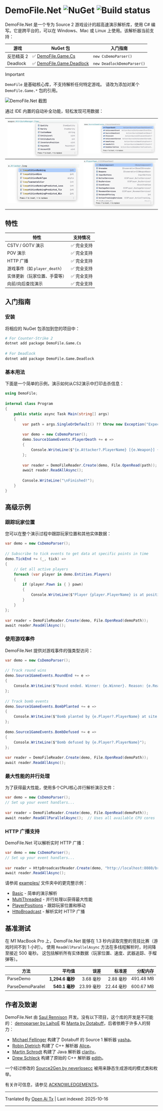 # DemoFile.Net ![NuGet](https://img.shields.io/nuget/v/DemoFile) ![Build status](https://github.com/saul/demofile-net/actions/workflows/dotnet.yml/badge.svg)

DemoFile.Net 是一个专为 Source 2 游戏设计的超高速演示解析库，使用 C# 编写。它是跨平台的，可以在 Windows、Mac 或 Linux 上使用。该解析器当前支持：

| 游戏              | NuGet 包                                                                            | 入门指南                  |
|-------------------|-------------------------------------------------------------------------------------|---------------------------|
| 反恐精英 2        | ✅ [DemoFile.Game.Cs](https://www.nuget.org/packages/DemoFile.Game.Cs)               | `new CsDemoParser()`       |
| Deadlock          | ✅ [DemoFile.Game.Deadlock](https://www.nuget.org/packages/DemoFile.Game.Deadlock)   | `new DeadlockDemoParser()` |

> [!IMPORTANT]
> `DemoFile` 是基础核心库，不支持解析任何特定游戏。
> 请改为添加对某个 `DemoFile.Game.*` 包的引用。

![DemoFile.Net 截图](https://raw.githubusercontent.com/saul/demofile-net/main/assets/screenshot-2x.png)

通过 IDE 内置的自动补全功能，轻松发现可用数据：

| ![](https://raw.githubusercontent.com/saul/demofile-net/main/assets/ide-1.png) | ![](https://raw.githubusercontent.com/saul/demofile-net/main/assets/ide-2.png) |
|-------------------------|-------------------------|
| ![](https://raw.githubusercontent.com/saul/demofile-net/main/assets/ide-3.png) | ![](https://raw.githubusercontent.com/saul/demofile-net/main/assets/ide-4.png) |

## 特性

| 特性                                              | 支持情况     |
|--------------------------------------------------|--------------|
| CSTV / GOTV 演示                                  | ✅ 完全支持   |
| POV 演示                                          | ✅ 完全支持   |
| HTTP 广播                                         | ✅ 完全支持   |
| 游戏事件（如 `player_death`）                     | ✅ 完全支持   |
| 实体更新（玩家位置、手雷等）                      | ✅ 完全支持   |
| 向前/向后查找演示                                 | ✅ 完全支持   |

## 入门指南

### 安装

将相应的 NuGet 包添加到您的项目中：


```bash
# For Counter-Strike 2
dotnet add package DemoFile.Game.Cs

# For Deadlock
dotnet add package DemoFile.Game.Deadlock
```

### 基本用法

下面是一个简单的示例，演示如何从CS2演示中打印击杀信息：

```c#
using DemoFile;

internal class Program
{
    public static async Task Main(string[] args)
    {
        var path = args.SingleOrDefault() ?? throw new Exception("Expected a single argument: <path to .dem>");

        var demo = new CsDemoParser();
        demo.Source1GameEvents.PlayerDeath += e =>
        {
            Console.WriteLine($"{e.Attacker?.PlayerName} [{e.Weapon}] {e.Player?.PlayerName}");
        };

        var reader = DemoFileReader.Create(demo, File.OpenRead(path));
        await reader.ReadAllAsync();

        Console.WriteLine("\nFinished!");
    }
}
```

## 高级示例

### 跟踪玩家位置

您可以在整个演示过程中跟踪玩家位置和其他实体数据：

```c#
var demo = new CsDemoParser();

// Subscribe to tick events to get data at specific points in time
demo.TickEnd += (_, tick) =>
{
    // Get all active players
    foreach (var player in demo.Entities.Players)
    {
        if (player.Pawn is { } pawn)
        {
            Console.WriteLine($"Player {player.PlayerName} is at position {pawn.CBodyComponent?.Position}");
        }
    }
};

var reader = DemoFileReader.Create(demo, File.OpenRead(demoPath));
await reader.ReadAllAsync();
```

### 使用游戏事件

DemoFile.Net 提供对游戏事件的强类型访问：

```c#
var demo = new CsDemoParser();

// Track round wins
demo.Source1GameEvents.RoundEnd += e => 
{
    Console.WriteLine($"Round ended. Winner: {e.Winner}. Reason: {e.Reason}");
};

// Track bomb events
demo.Source1GameEvents.BombPlanted += e => 
{
    Console.WriteLine($"Bomb planted by {e.Player?.PlayerName} at site {e.Site}");
};

demo.Source1GameEvents.BombDefused += e => 
{
    Console.WriteLine($"Bomb defused by {e.Player?.PlayerName}");
};

var reader = DemoFileReader.Create(demo, File.OpenRead(demoPath));
await reader.ReadAllAsync();
```

### 最大性能的并行处理

为了获得最大性能，使用多个CPU核心并行解析演示文件：

```c#
var demo = new CsDemoParser();
// Set up your event handlers...

var reader = DemoFileReader.Create(demo, File.OpenRead(demoPath));
await reader.ReadAllParallelAsync();  // Uses all available CPU cores
```

### HTTP 广播支持

DemoFile.Net 可以解析实时 HTTP 广播：

```c#
var demo = new CsDemoParser();
// Set up your event handlers...

var reader = HttpBroadcastReader.Create(demo, "http://localhost:8080/broadcast");
await reader.ReadAllAsync();
```
请参阅 [examples/](https://github.com/saul/demofile-net/tree/main/examples) 文件夹中的更完整示例：

- [Basic](https://raw.githubusercontent.com/saul/demofile-net/main/./examples/DemoFile.Example.Basic/Program.cs) - 简单的演示解析
- [MultiThreaded](https://raw.githubusercontent.com/saul/demofile-net/main/./examples/DemoFile.Example.MultiThreaded/Program.cs) - 并行处理以获得最大性能
- [PlayerPositions](https://raw.githubusercontent.com/saul/demofile-net/main/./examples/DemoFile.Example.PlayerPositions/Program.cs) - 跟踪玩家位置和移动
- [HttpBroadcast](https://raw.githubusercontent.com/saul/demofile-net/main/./examples/DemoFile.Example.HttpBroadcast/Program.cs) - 解析实时 HTTP 广播

## 基准测试

在 M1 MacBook Pro 上，DemoFile.Net 能够在 1.3 秒内读取完整的竞技比赛（游戏时间不到 1 小时）。
使用 `ReadAllParallelAsync` 方法在多线程解析时，时间降至接近 500 毫秒。
这包括解析所有实体数据（玩家位置、速度、武器追踪、手榴弹等）。

| 方法              |           平均值 |    误差 |   标准差 | 分配内存 |
|-------------------|----------------:|--------:|---------:|---------:|
| ParseDemo         | **1,294.6 毫秒** |  3.68 毫秒 |  2.88 毫秒 | 491.48 MB |
| ParseDemoParallel |   **540.1 毫秒** | 23.99 毫秒 | 22.44 毫秒 | 600.67 MB |

## 作者及致谢

DemoFile.Net 由 [Saul Rennison](https://saul.re) 开发。没有以下项目，这个库的开发是不可能的：
[demoparser by LaihoE](https://github.com/LaihoE/demoparser)
和 [Manta by Dotabuff](https://raw.githubusercontent.com/dotabuff/manta/master/README.md)，后者依赖于许多人的努力：

- [Michael Fellinger](https://github.com/manveru) 构建了 Dotabuff 的 Source 1
  解析器 [yasha](https://github.com/dotabuff/yasha)。
- [Robin Dietrich](https://github.com/invokr) 构建了 C++ 解析器 [Alice](https://github.com/AliceStats/Alice)。
- [Martin Schrodt](https://github.com/spheenik) 构建了 Java 解析器 [clarity](https://github.com/skadistats/clarity)。
- [Drew Schleck](https://github.com/dschleck) 构建了原始的 C++ 解析器 [edith](https://github.com/dschleck/edith)。

一个经过修改的 [Source2Gen by neverlosecc](https://github.com/neverlosecc/source2gen) 被用来静态生成游戏的模式类和枚举。

有关许可信息，请参见 [ACKNOWLEDGEMENTS](./ACKNOWLEDGEMENTS)。






---


Tranlated By [Open Ai Tx](https://github.com/OpenAiTx/OpenAiTx) | Last indexed: 2025-10-16


---